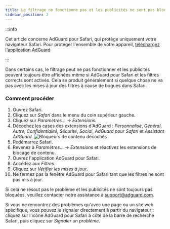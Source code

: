 ```yaml
---
title: Le filtrage ne fonctionne pas et les publicités ne sont pas bloquées
sidebar_position: 2
---
```


:::info

Cet article concerne AdGuard pour Safari, qui protège uniquement votre navigateur Safari. Pour protéger l'ensemble de votre appareil, [téléchargez l'application AdGuard](https://agrd.io/download-kb-adblock)

:::

Dans certains cas, le filtrage peut ne pas fonctionner et les publicités peuvent toujours être affichées même si AdGuard pour Safari et les filtres corrects sont activés. Cela se produit généralement si quelque chose ne va pas avec les mises à jour des filtres à cause de bogues dans Safari.

### Comment procéder

1. Ouvrez Safari.
2. Cliquez sur _Safari_ dans le menu du coin supérieur gauche.
3. Cliquez sur _Paramètres…_ → _Extensions_.
4. Décochez les cases des extensions d'AdGuard : _Personnalisé_, _Général_, _Autre_, _Confidentialité_, _Sécurité_, _Social_, _AdGuard pour Safari_ et _Assistant AdGuard_.
   ![Bloqueurs de contenu décochés](https://cdn.adtidy.org/content/Kb/ad_blocker/safari/adg-safari-unchecked-cbs.png)
5. Redémarrez Safari.
6. Revenez à _Paramètres..._ → _Extensions_ et réactivez les extensions de blocage de contenu.
7. Ouvrez l'application AdGuard pour Safari.
8. Accédez aux _Filtres_.
9. Cliquez sur _Vérifier les mises à jour_.
10. Ne fermez pas la fenêtre AdGuard pour Safari tant que les filtres ne sont pas mis à jour.

Si cela ne résout pas le problème et les publicités ne sont toujours pas bloquées, veuillez contacter notre assistance à support@adguard.com.

Si vous ne rencontrez des problèmes qu'avec une page ou un site web spécifique, vous pouvez le signaler directement à partir du navigateur : cliquez sur l'icône AdGuard pour Safari à côté de la barre de recherche Safari, puis cliquez sur _Signaler un problème_.
